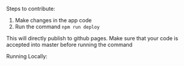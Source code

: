 Steps to contribute: 
1. Make changes in the app code 
2. Run the command 
``npm run deploy``

This will directly publish to github pages. Make sure that your code is accepted into 
master before running the command


Running Locally: 
